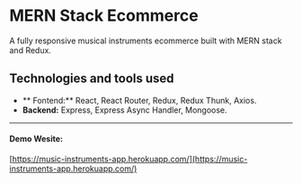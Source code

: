 # MERN Stack Ecommerce

A fully responsive musical instruments ecommerce built with MERN stack and Redux.

## Technologies and tools used

- ** Fontend:** React, React Router, Redux, Redux Thunk, Axios.
- **Backend:** Express, Express Async Handler, Mongoose.

------------

#### Demo Wesite:
[https://music-instruments-app.herokuapp.com/](https://music-instruments-app.herokuapp.com/)
